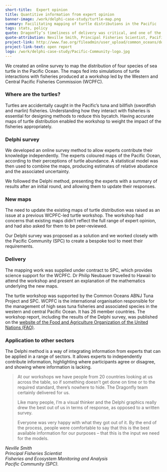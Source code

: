 ```yaml
---
short-title:  Expert opinion
title: Quantitive information from expert opinion
banner-image: /work/delphi-case-study/turtle-map.png
summary: Facilitating mapping of turtle distributions in the Pacific  
tags: stats, policy
quote: Dragonfly’s timeliness of delivery was critical, and one of the reasons the project was such a success.   
quote-attribution: Neville Smith, Principal Fisheries Scientist, Pacific Community (SPC)
project-link: http://www.fao.org/fileadmin/user_upload/common_oceans/docs/Tuna/TurtleMeetingsFinalReport.pdf
project-link-text: open report
logo: /work/delphi-case-study/Pacific-Community-logo.jpg
---
```

We created an online survey to map the distribution of four species of sea
turtle in the Pacific Ocean. The maps fed into simulations of turtle
interactions with fisheries produced at a workshop led by the Western and
Central Pacific Fisheries Commission (WCPFC).
<!--more-->

### Where are the turtles?
Turtles are accidentally caught in the Pacific’s tuna and billfish (swordfish
and marlin) fisheries. Understanding how they interact with fisheries is
essential for designing methods to reduce this bycatch. Having accurate maps of
turtle distribution enabled the workshop to weight the impact of the fisheries
appropriately.

### Delphi survey
We developed an online survey method to allow experts contribute their knowledge
independently. The experts coloured maps of the Pacific Ocean,
according to their perceptions of turtle abundance. A statistical model was
then used to combine the maps, producing estimates of relative abudance and the
associated uncertainty.  


We followed the Delphi method, presenting the experts
with a summary of results after an initial round, and allowing them to update
their responses.


### New maps
The need to update the existing maps of turtle distribution was raised as an
issue at a previous WCPFC-led turtle workshop. The workshop had concerns that
existing maps didn’t reflect the full range of expert opinion, and had also asked for
them to be peer-reviewed.

Our Delphi survey was proposed as a solution and we worked closely with the
Pacific Community (SPC) to create a bespoke tool to meet their requirements.

### Delivery
The mapping work was supplied under contract to SPC, which provides science
support for the WCPFC. Dr Philip Neubauer travelled to Hawaii to attend the
workshop and present an explanation of the mathematics underlying the new maps.

The turtle workshop was supported by the Common Oceans ABNJ Tuna Project and
SPC. WCPFC is the international organisation responsible for the management of
high seas tuna fisheries and associated species in the western and central
Pacific Ocean. It has 26 member countries. The workshop report, including the
results of the Delphi survey, was published on the [website of the Food and
Agriculture Organization of the United Nations
(FAO)](http://www.fao.org/fileadmin/user_upload/common_oceans/docs/Tuna/TurtleMeetingsFinalReport.pdf).

### Application to other sectors
The Delphi method is a way of integrating information from experts that can
be applied in a range of sectors. It allows experts to independently
contribute information, highlighting where
participants agree or disagree, and showing where information is lacking.


> At our workshops we have people from 20 countries looking at us across the
table, so if something doesn’t get done on time or to the required standard,
there’s nowhere to hide. The Dragonfly team certainly delivered for us.
>
> Like many people, I’m a visual thinker and the Delphi graphics really drew the
best out of us in terms of response, as opposed to a written survey.
>
> Everyone was very happy with what they got out of it. By the end of the
process, people were comfortable to say that this is the best available
information for our purposes – that this is the input we need for the models.


<cite>Neville Smith<br />
Principal Fisheries Scientist<br />
Fisheries and Ecosystem Monitoring and Analysis<br />
Pacific Community (SPC).</cite>

